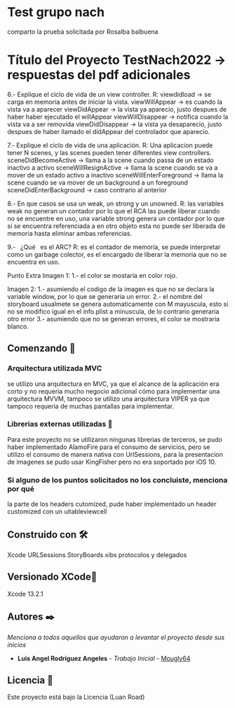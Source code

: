 # Test grupo nach
comparto la prueba solicitada por Rosalba balbuena

# Título del Proyecto TestNach2022 -> respuestas del pdf adicionales

6.- Explique el ciclo de vida de un view controller.
R: viewdidload -> se carga en memoria antes de iniciar la vista.
  viewWillAppear -> es cuando la vista va a aparecer
  viewDidAppear -> la vista ya aparecio, justo despues de haber haber ejecutado el willAppear
  viewWillDisappear -> notifica cuando la vista va a ser removida
  viewDidDisappear -> la vista ya desaparecio, justo despues de haber llamado el didAppear del controlador que aparecio.
  
7.- Explique el ciclo de vida de una aplicación.
R: Una aplicacion puede tener N scenes, y las scenes pueden tener diferentes view controllers.
sceneDidBecomeActive -> llama a la scene cuando passa de un estado inactivo a activo
sceneWillResignActive -> llama la scene cuando se va a mover de un estado activo a inactivo
sceneWillEnterForeground -> llama la scene cuando se va mover de un background a un foreground
sceneDidEnterBackground -> caso contrario al anterior

8.- En que casos se usa un weak, un strong y un unowned.
R: las variables weak no generan un contador por lo que el RCA las puede liberar cuando no se encuentre en uso, una variable strong genera un contador por lo que si se encuentra referenciada a en otro objeto esta no puede ser liberada de memoria hasta eliminar ambas referencias.

9.-  ¿Qué  es el ARC?
R: es el contador de memoría, se puede interpretar como un garbage colector, es el encargado de liberar la memoria que no se encuentra en uso.

Punto Extra
Imagen 1:
1.- el color se mostaría en color rojo.

Imagen 2:
1.- asumiendo el codigo de la imagen es que no se declara la variable window, por lo que se generaría un error.
2.- el nombre del storyboard usualmete se genera automaticamente con M mayuscula, esto si no se modifico igual en el info.plist a minuscula, de lo contrario generaria otro error
3.- asumiendo que no se generan errores, el color se mostraria blanco.

## Comenzando 🚀
### Arquitectura utilizada MVC 
se utilizo una arquitectura en MVC, ya que el alcance de la aplicación era corto y no requeria mucho negocio adicional cómo para implementar una arquitectura MVVM, tampoco se utilizo una arquitectura VIPER ya que tampoco requeria de muchas pantallas para implementar.

### Librerias externas utilizadas 🔧

Para este proyecto no se utilizaron ningunas librerias de terceros, se pudo haber implementado AlamoFire para el consumo de servicios, pero se utilizo el consumo de manera nativa con UrlSessions, para la presentacion de imagenes se pudo usar KingFisher pero no era soportado por iOS 10.

### Si alguno de los puntos solicitados no los concluiste, menciona por qué
la parte de los headers cutomized, pude haber implementado un header customized con un uitableviewcell

## Construido con 🛠️

Xcode
URLSessions
StoryBoards
xibs
protocolos y delegados

## Versionado XCode📌
Xcode 13.2.1

## Autores ✒️

_Menciona a todos aquellos que ayudaron a levantar el proyecto desde sus inicios_

* **Luis Angel Rodríguez Angeles** - *Trabajo Inicial* - [Mougly64](https://github.com/Mougly64)

## Licencia 📄

Este proyecto está bajo la Licencia (Luan Road)
